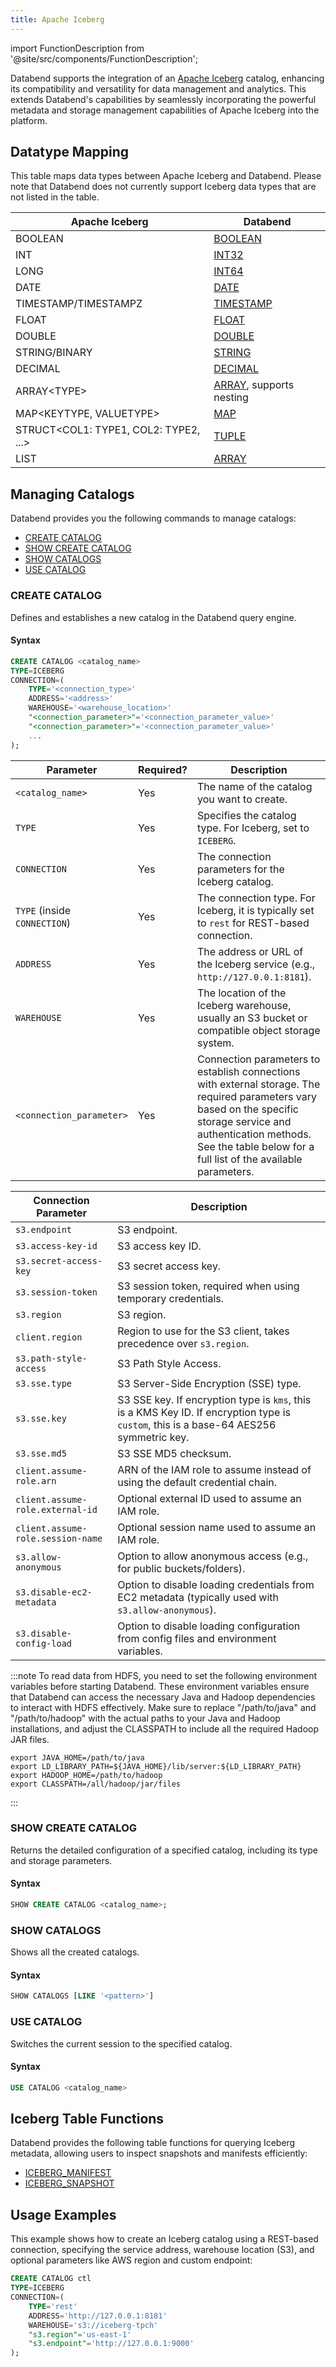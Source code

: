 ```yaml
---
title: Apache Iceberg
---
```

import FunctionDescription from '@site/src/components/FunctionDescription';

<FunctionDescription description="Introduced or updated: v1.2.668"/>

Databend supports the integration of an [Apache Iceberg](https://iceberg.apache.org/) catalog, enhancing its compatibility and versatility for data management and analytics. This extends Databend's capabilities by seamlessly incorporating the powerful metadata and storage management capabilities of Apache Iceberg into the platform.

## Datatype Mapping

This table maps data types between Apache Iceberg and Databend. Please note that Databend does not currently support Iceberg data types that are not listed in the table.

| Apache Iceberg                  | Databend                |
| ------------------------------- | ----------------------- |
| BOOLEAN                         | [BOOLEAN](/sql/sql-reference/data-types/boolean)                 |
| INT                             | [INT32](/sql/sql-reference/data-types/numeric#integer-data-types)                   |
| LONG                            | [INT64](/sql/sql-reference/data-types/numeric#integer-data-types)                   |
| DATE                            | [DATE](/sql/sql-reference/data-types/datetime)                    |
| TIMESTAMP/TIMESTAMPZ            | [TIMESTAMP](/sql/sql-reference/data-types/datetime)               |
| FLOAT                           | [FLOAT](/sql/sql-reference/data-types/numeric#floating-point-data-types)                  |
| DOUBLE                          | [DOUBLE](/sql/sql-reference/data-types/numeric#floating-point-data-type)                  |
| STRING/BINARY                   | [STRING](/sql/sql-reference/data-types/string)                  |
| DECIMAL                         | [DECIMAL](/sql/sql-reference/data-types/decimal)                 |
| ARRAY&lt;TYPE&gt;               | [ARRAY](/sql/sql-reference/data-types/array), supports nesting |
| MAP&lt;KEYTYPE, VALUETYPE&gt;       | [MAP](/sql/sql-reference/data-types/map)                     |
| STRUCT&lt;COL1: TYPE1, COL2: TYPE2, ...&gt; | [TUPLE](/sql/sql-reference/data-types/tuple)           |
| LIST                            | [ARRAY](/sql/sql-reference/data-types/array)                   |

## Managing Catalogs

Databend provides you the following commands to manage catalogs:

- [CREATE CATALOG](#create-catalog)
- [SHOW CREATE CATALOG](#show-create-catalog)
- [SHOW CATALOGS](#show-catalogs)
- [USE CATALOG](#use-catalog)

### CREATE CATALOG

Defines and establishes a new catalog in the Databend query engine.

#### Syntax

```sql
CREATE CATALOG <catalog_name>
TYPE=ICEBERG
CONNECTION=(
    TYPE='<connection_type>'
    ADDRESS='<address>'
    WAREHOUSE='<warehouse_location>'
    "<connection_parameter>"='<connection_parameter_value>'
    "<connection_parameter>"='<connection_parameter_value>'
    ...
);
```

| Parameter                    | Required? | Description                                                                                                                                                                                                                                                                                                                                                                                                           |
|------------------------------|-----------|-----------------------------------------------------------------------------------------------------------------------------------------------------------------------------------------------------------------------------------------------------------------------------------------------------------------------------------------------------------------------------------------------------------------------|
| `<catalog_name>`             | Yes       | The name of the catalog you want to create.                                                                                                                                                                                                                                                                                                                                                                           |
| `TYPE`                       | Yes       | Specifies the catalog type. For Iceberg, set to `ICEBERG`.                                                                                                                                                                                                                                                                                                                                                            |
| `CONNECTION`                 | Yes       | The connection parameters for the Iceberg catalog.                                                                                                                                                                                                                                                                                                                                                                    |
| `TYPE` (inside `CONNECTION`) | Yes       | The connection type. For Iceberg, it is typically set to `rest` for REST-based connection.                                                                                                                                                                                                                                                                                                                            |
| `ADDRESS`                    | Yes       | The address or URL of the Iceberg service (e.g., `http://127.0.0.1:8181`).                                                                                                                                                                                                                                                                                                                                            |
| `WAREHOUSE`                  | Yes       | The location of the Iceberg warehouse, usually an S3 bucket or compatible object storage system.                                                                                                                                                                                                                                                                                                                      |
| `<connection_parameter>`     | Yes       | Connection parameters to establish connections with external storage. The required parameters vary based on the specific storage service and authentication methods. See the table below for a full list of the available parameters. |

| Connection Parameter              | Description                                                                                                                            |
|-----------------------------------|----------------------------------------------------------------------------------------------------------------------------------------|
| `s3.endpoint`                     | S3 endpoint.                                                                                                                           |
| `s3.access-key-id`                | S3 access key ID.                                                                                                                      |
| `s3.secret-access-key`            | S3 secret access key.                                                                                                                  |
| `s3.session-token`                | S3 session token, required when using temporary credentials.                                                                           |
| `s3.region`                       | S3 region.                                                                                                                             |
| `client.region`                   | Region to use for the S3 client, takes precedence over `s3.region`.                                                                    |
| `s3.path-style-access`            | S3 Path Style Access.                                                                                                                  |
| `s3.sse.type`                     | S3 Server-Side Encryption (SSE) type.                                                                                                  |
| `s3.sse.key`                      | S3 SSE key. If encryption type is `kms`, this is a KMS Key ID. If encryption type is `custom`, this is a base-64 AES256 symmetric key. |
| `s3.sse.md5`                      | S3 SSE MD5 checksum.                                                                                                                   |
| `client.assume-role.arn`          | ARN of the IAM role to assume instead of using the default credential chain.                                                           |
| `client.assume-role.external-id`  | Optional external ID used to assume an IAM role.                                                                                       |
| `client.assume-role.session-name` | Optional session name used to assume an IAM role.                                                                                      |
| `s3.allow-anonymous`              | Option to allow anonymous access (e.g., for public buckets/folders).                                                                   |
| `s3.disable-ec2-metadata`         | Option to disable loading credentials from EC2 metadata (typically used with `s3.allow-anonymous`).                                    |
| `s3.disable-config-load`          | Option to disable loading configuration from config files and environment variables.                                                   |

:::note
To read data from HDFS, you need to set the following environment variables before starting Databend. These environment variables ensure that Databend can access the necessary Java and Hadoop dependencies to interact with HDFS effectively. Make sure to replace "/path/to/java" and "/path/to/hadoop" with the actual paths to your Java and Hadoop installations, and adjust the CLASSPATH to include all the required Hadoop JAR files.
```shell
export JAVA_HOME=/path/to/java
export LD_LIBRARY_PATH=${JAVA_HOME}/lib/server:${LD_LIBRARY_PATH}
export HADOOP_HOME=/path/to/hadoop
export CLASSPATH=/all/hadoop/jar/files
```
:::

### SHOW CREATE CATALOG

Returns the detailed configuration of a specified catalog, including its type and storage parameters.

#### Syntax

```sql
SHOW CREATE CATALOG <catalog_name>;
```

### SHOW CATALOGS

Shows all the created catalogs.

#### Syntax

```sql
SHOW CATALOGS [LIKE '<pattern>']
```

### USE CATALOG

Switches the current session to the specified catalog.

#### Syntax

```sql
USE CATALOG <catalog_name>
```

## Iceberg Table Functions

Databend provides the following table functions for querying Iceberg metadata, allowing users to inspect snapshots and manifests efficiently:

- [ICEBERG_MANIFEST](/sql/sql-functions/table-functions/iceberg-manifest)
- [ICEBERG_SNAPSHOT](/sql/sql-functions/table-functions/iceberg-snapshot)

## Usage Examples

This example shows how to create an Iceberg catalog using a REST-based connection, specifying the service address, warehouse location (S3), and optional parameters like AWS region and custom endpoint:

```sql
CREATE CATALOG ctl
TYPE=ICEBERG
CONNECTION=(
    TYPE='rest'
    ADDRESS='http://127.0.0.1:8181'
    WAREHOUSE='s3://iceberg-tpch'
    "s3.region"='us-east-1'
    "s3.endpoint"='http://127.0.0.1:9000'
);
```